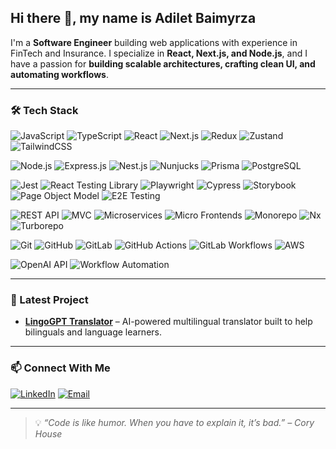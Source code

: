 ## Hi there 👋, my name is Adilet Baimyrza

I'm a **Software Engineer** building web applications with experience in FinTech and Insurance.
I specialize in **React, Next.js, and Node.js**, and I have a passion for **building scalable architectures, crafting clean UI, and automating workflows**.

---

### 🛠 Tech Stack

<!-- Frontend -->
![JavaScript](https://img.shields.io/badge/JavaScript-ES6+-F7DF1E?logo=javascript&logoColor=black&style=flat)
![TypeScript](https://img.shields.io/badge/TypeScript-3178C6?logo=typescript&logoColor=white&style=flat)
![React](https://img.shields.io/badge/React-20232A?logo=react&logoColor=61DAFB&style=flat)
![Next.js](https://img.shields.io/badge/Next.js-000000?logo=nextdotjs&logoColor=white&style=flat)
![Redux](https://img.shields.io/badge/Redux-764ABC?logo=redux&logoColor=white&style=flat)
![Zustand](https://img.shields.io/badge/Zustand-443E38?logo=zustand&logoColor=white&style=flat)
![TailwindCSS](https://img.shields.io/badge/Tailwind_CSS-38B2AC?logo=tailwindcss&logoColor=white&style=flat)

<!-- Backend -->
![Node.js](https://img.shields.io/badge/Node.js-339933?logo=nodedotjs&logoColor=white&style=flat)
![Express.js](https://img.shields.io/badge/Express.js-000000?logo=express&logoColor=white&style=flat)
![Nest.js](https://img.shields.io/badge/NestJS-E0234E?logo=nestjs&logoColor=white&style=flat)
![Nunjucks](https://img.shields.io/badge/Nunjucks-1C4913?logo=nunjucks&logoColor=white&style=flat)
![Prisma](https://img.shields.io/badge/Prisma-2D3748?logo=prisma&logoColor=white&style=flat)
![PostgreSQL](https://img.shields.io/badge/PostgreSQL-4169E1?logo=postgresql&logoColor=white&style=flat)

<!-- Testing & Automation -->
![Jest](https://img.shields.io/badge/Jest-C21325?logo=jest&logoColor=white&style=flat)
![React Testing Library](https://img.shields.io/badge/RTL-E33332?logo=testinglibrary&logoColor=white&style=flat)
![Playwright](https://img.shields.io/badge/Playwright-2EAD33?logo=playwright&logoColor=white&style=flat)
![Cypress](https://img.shields.io/badge/Cypress-17202C?logo=cypress&logoColor=white&style=flat)
![Storybook](https://img.shields.io/badge/Storybook-FF4785?logo=storybook&logoColor=white&style=flat)
![Page Object Model](https://img.shields.io/badge/Page%20Object%20Model-000000?style=flat)
![E2E Testing](https://img.shields.io/badge/E2E%20Testing-000000?style=flat)

<!-- Architectures -->
![REST API](https://img.shields.io/badge/REST%20API-109989?style=flat)
![MVC](https://img.shields.io/badge/MVC-000000?style=flat)
![Microservices](https://img.shields.io/badge/Microservices-FF6F00?style=flat)
![Micro Frontends](https://img.shields.io/badge/Micro%20Frontends-2196F3?style=flat)
![Monorepo](https://img.shields.io/badge/Monorepo-000000?style=flat)
![Nx](https://img.shields.io/badge/Nx-143055?logo=nx&logoColor=white&style=flat)
![Turborepo](https://img.shields.io/badge/Turborepo-EF4444?logo=turborepo&logoColor=white&style=flat)

<!-- CI/CD -->
![Git](https://img.shields.io/badge/Git-F05032?logo=git&logoColor=white&style=flat)
![GitHub](https://img.shields.io/badge/GitHub-181717?logo=github&logoColor=white&style=flat)
![GitLab](https://img.shields.io/badge/GitLab-FCA121?logo=gitlab&logoColor=white&style=flat)
![GitHub Actions](https://img.shields.io/badge/GitHub%20Actions-2088FF?logo=githubactions&logoColor=white&style=flat)
![GitLab Workflows](https://img.shields.io/badge/GitLab%20Workflows-330F63?logo=gitlab&logoColor=white&style=flat)
![AWS](https://img.shields.io/badge/AWS-FF9900?logo=amazonaws&logoColor=white&style=flat)

<!-- AI -->
![OpenAI API](https://img.shields.io/badge/OpenAI%20API-412991?logo=openai&logoColor=white&style=flat)
![Workflow Automation](https://img.shields.io/badge/Workflow%20Automation-4CAF50?style=flat)

---

### 🚀 Latest Project
- **[LingoGPT Translator](https://lingogpt-nine.vercel.app/)** – AI-powered multilingual translator built to help bilinguals and language learners.

---

### 📫 Connect With Me
[![LinkedIn](https://img.shields.io/badge/LinkedIn-0A66C2?logo=linkedin&logoColor=white)](https://www.linkedin.com/in/adiletbaimyrza/)
[![Email](https://img.shields.io/badge/Email-0078D4?logo=gmail&logoColor=white)](mailto:adiletbaimyrza@email.com)

---
> 💡 *“Code is like humor. When you have to explain it, it’s bad.” – Cory House*
